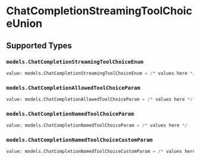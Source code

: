 # ChatCompletionStreamingToolChoiceUnion


## Supported Types

### `models.ChatCompletionStreamingToolChoiceEnum`

```python
value: models.ChatCompletionStreamingToolChoiceEnum = /* values here */
```

### `models.ChatCompletionAllowedToolChoiceParam`

```python
value: models.ChatCompletionAllowedToolChoiceParam = /* values here */
```

### `models.ChatCompletionNamedToolChoiceParam`

```python
value: models.ChatCompletionNamedToolChoiceParam = /* values here */
```

### `models.ChatCompletionNamedToolChoiceCustomParam`

```python
value: models.ChatCompletionNamedToolChoiceCustomParam = /* values here */
```

